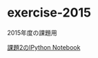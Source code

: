 # exercise-2015
2015年度の課題用

[課題2のIPython Notebook](http://nbviewer.ipython.org/github/beeleb/exercise-2015/blob/master/ex02/Matching2.ipynb)